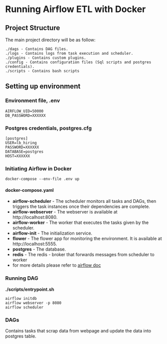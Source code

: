 # Running Airflow ETL with Docker

## Project Structure
The main project directory will be as follow:
```
./dags - Contains DAG files.
./logs - Contains logs from task execution and scheduler.
./plugins - Contains custom plugins.
./config - Contains configuration files (Sql scripts and postgres credentials).
./scripts - Contains bash scripts
```

## Setting up environment

### Environment file, .env
```
AIRFLOW_UID=50000
DB_PASSWORD=XXXXXX
```

### Postgres credentials, postgres.cfg
```
[postgres]
USER=lb_hiring
PASSWORD=XXXXXX
DATABASE=postgres
HOST=XXXXXX
```

### Initiating Airflow in Docker
`docker-compose --env-file .env up`

#### docker-compose.yaml
- **airflow-scheduler** - The scheduler monitors all tasks and DAGs, then triggers the task instances once their dependencies are complete.
- **airflow-webserver** - The webserver is available at http://localhost:8080.
- **airflow-worker** - The worker that executes the tasks given by the scheduler.
- **airflow-init** - The initialization service.
- **flower** - The flower app for monitoring the environment. It is available at http://localhost:5555.
- **postgres** - The database.
- **redis** - The redis - broker that forwards messages from scheduler to worker
- for more details please refer to [airflow doc](https://airflow.apache.org/docs/apache-airflow/stable/start/docker.html)

### Running DAG
**./scripts/entrypoint.sh**
```
airflow initdb
airflow webserver -p 8080
airflow scheduler
```

### DAGs
Contains tasks that scrap data from webpage and update the data into postgres table.
